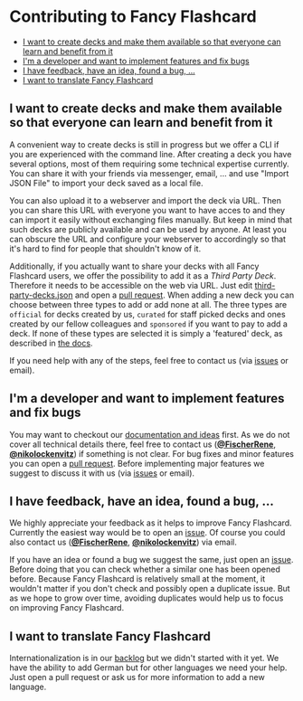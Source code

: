 # Contributing to Fancy Flashcard <!-- omit in toc -->

- [I want to create decks and make them available so that everyone can learn and benefit from it](#i-want-to-create-decks-and-make-them-available-so-that-everyone-can-learn-and-benefit-from-it)
- [I'm a developer and want to implement features and fix bugs](#im-a-developer-and-want-to-implement-features-and-fix-bugs)
- [I have feedback, have an idea, found a bug, ...](#i-have-feedback-have-an-idea-found-a-bug-)
- [I want to translate Fancy Flashcard](#i-want-to-translate-fancy-flashcard)

## I want to create decks and make them available so that everyone can learn and benefit from it

A convenient way to create decks is still in progress but we offer a CLI if you are experienced with the command line.
After creating a deck you have several options, most of them requiring some technical expertise currently.
You can share it with your friends via messenger, email, ... and use "Import JSON File" to import your deck saved as a local file.

You can also upload it to a webserver and import the deck via URL.
Then you can share this URL with everyone you want to have acces to and they can import it easily without exchanging files manually.
But keep in mind that such decks are publicly available and can be used by anyone.
At least you can obscure the URL and configure your webserver to accordingly so that it's hard to find for people that shouldn't know of it.

Additionally, if you actually want to share your decks with all Fancy Flashcard users, we offer the possibility to add it as a _Third Party Deck_.
Therefore it needs to be accessible on the web via URL.
Just edit [third-party-decks.json](third-party-decks.json) and open a [pull request](https://github.com/fancy-flashcard/ffc/pulls).
When adding a new deck you can choose between three types to add or add none at all.
The three types are `official` for decks created by us, `curated` for staff picked decks and ones created by our fellow colleagues and `sponsored` if you want to pay to add a deck.
If none of these types are selected it is simply a 'featured' deck, as described in [the docs](https://github.com/fancy-flashcard/ffc/tree/master/docs#third-party-decks-curated-featured--sponsored-decks).

If you need help with any of the steps, feel free to contact us (via [issues](https://github.com/fancy-flashcard/ffc/issues) or email).

## I'm a developer and want to implement features and fix bugs

You may want to checkout our [documentation and ideas](#docs) first.
As we do not cover all technical details there, feel free to contact us (**[@FischerRene](https://github.com/FischerRene)**, **[@nikolockenvitz](https://github.com/nikolockenvitz)**) if something is not clear.
For bug fixes and minor features you can open a [pull request](https://github.com/fancy-flashcard/ffc/pulls).
Before implementing major features we suggest to discuss it with us (via [issues](https://github.com/fancy-flashcard/ffc/issues) or email).

## I have feedback, have an idea, found a bug, ...

We highly appreciate your feedback as it helps to improve Fancy Flashcard.
Currently the easiest way would be to open an [issue](https://github.com/fancy-flashcard/ffc/issues).
Of course you could also contact us (**[@FischerRene](https://github.com/FischerRene)**, **[@nikolockenvitz](https://github.com/nikolockenvitz)**) via email.

If you have an idea or found a bug we suggest the same, just open an [issue](https://github.com/fancy-flashcard/ffc/issues).
Before doing that you can check whether a similar one has been opened before.
Because Fancy Flashcard is relatively small at the moment, it wouldn't matter if you don't check and possibly open a duplicate issue.
But as we hope to grow over time, avoiding duplicates would help us to focus on improving Fancy Flashcard.

## I want to translate Fancy Flashcard

Internationalization is in our [backlog](docs/README.md#backlog) but we didn't started with it yet.
We have the ability to add German but for other languages we need your help.
Just open a pull request or ask us for more information to add a new language.
